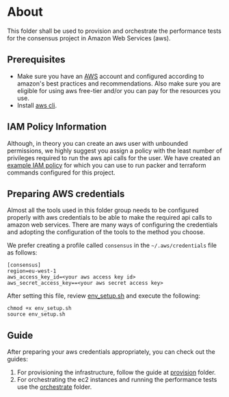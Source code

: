 # About

This folder shall be used to provision and orchestrate the performance tests for the consensus project in
Amazon Web Services (aws).

## Prerequisites

- Make sure you have an [AWS](https://aws.amazon.com/) account and configured according to amazon's best practices and 
recommendations. Also make sure you are eligible for using aws free-tier and/or you can pay for the resources you use.
- Install [aws cli](https://aws.amazon.com/cli/).

## IAM Policy Information

Although, in theory you can create an aws user with unbounded permissions, we highly suggest you assign a policy with 
the least number of privileges required to run the aws api calls for the user. We have created an 
[example IAM policy](./iam_example_policy.json) for which you can use to run packer and terraform commands configured 
for this project.

## Preparing AWS credentials

Almost all the tools used in this folder group needs to be configured properly with aws credentials to be able to
make the required api calls to amazon web services. There are many ways of configuring the credentials and adopting 
the configuration of the tools to the method you choose.

We prefer creating a profile called `consensus` in the `~/.aws/credentials` file as follows:
```
[consensus]
region=eu-west-1
aws_access_key_id=<your aws access key id>
aws_secret_access_key==<your aws secret access key>
```

After setting this file, review [env_setup.sh](env_setup.sh) and execute the following:
```
chmod +x env_setup.sh
source env_setup.sh
```

## Guide
After preparing your aws credentials appropriately, you can check out the guides:
1. For provisioning the infrastructure, follow the guide at [provision](./provision) folder.
2. For orchestrating the ec2 instances and running the performance tests use the [orchestrate](./orchestrate) folder.